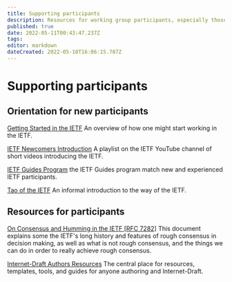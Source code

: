 ```yaml
---
title: Supporting participants
description: Resources for working group participants, especially those new to the IETF, may find useful
published: true
date: 2022-05-11T00:43:47.237Z
tags: 
editor: markdown
dateCreated: 2022-05-10T16:06:15.787Z
---
```


# Supporting participants


## Orientation for new participants
[Getting Started in the IETF](https://www.ietf.org/about/participate/get-started/)
An overview of how one might start working in the IETF.

[IETF Newcomers Introduction](https://youtube.com/playlist?list=PLC86T-6ZTP5hFWNekiZYEYwEqVWB-cwfr)
A playlist on the IETF YouTube channel of short videos introducing the IETF.

[IETF Guides Program](https://www.ietf.org/about/participate/guides/)
the IETF Guides program match new and experienced IETF participants.

[Tao of the IETF](https://www.ietf.org/tao.html)
An informal introduction to the way of the IETF.

## Resources for participants
[On Consensus and Humming in the IETF [RFC 7282]](https://www.rfc-editor.org/rfc/rfc7282.html)
This document explains some the IETF's long history and features of rough consensus in decision making, as well as what is not rough consensus, and the things we can do in order to really achieve rough consensus.

[Internet-Draft Authors Resources](https://authors.ietf.org)
The central place for resources, templates, tools, and guides for anyone authoring and Internet-Draft.